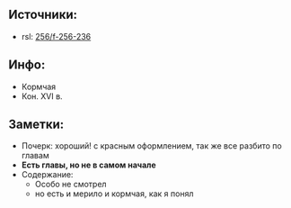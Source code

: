 ## Источники:

* rsl: [256/f-256-236][rsl]

## Инфо:

* Кормчая
* Кон. XVI в.

## Заметки:

* Почерк: хороший! с красным оформлением, так же все разбито по главам
* **Есть главы, но не в самом начале**
* Содержание:
    * Особо не смотрел
    * но есть и мерило и кормчая, как я понял

[rsl]: https://lib-fond.ru/lib-rgb/256/f-256-236/
